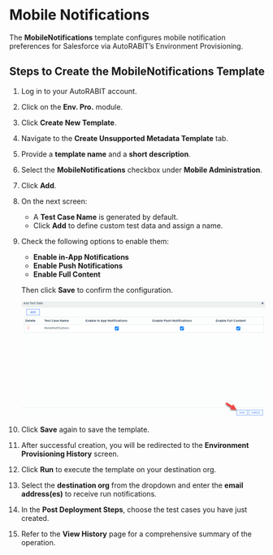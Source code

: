 # Mobile Notifications

The **MobileNotifications** template configures mobile notification preferences for Salesforce via AutoRABIT’s Environment Provisioning.

## Steps to Create the MobileNotifications Template

1. Log in to your AutoRABIT account.
2. Click on the **Env. Pro.** module.
3. Click **Create New Template**.
4. Navigate to the **Create Unsupported Metadata Template** tab.
5. Provide a **template name** and a **short description**.
6. Select the **MobileNotifications** checkbox under **Mobile Administration**.
7. Click **Add**.

8. On the next screen:
   - A **Test Case Name** is generated by default.
   - Click **Add** to define custom test data and assign a name.

9. Check the following options to enable them:
   - **Enable in-App Notifications**
   - **Enable Push Notifications**
   - **Enable Full Content**

   Then click **Save** to confirm the configuration.

   ![Mobile Notifications Settings](../../../../../../.gitbook/assets/image%20(84).png)

10. Click **Save** again to save the template.

11. After successful creation, you will be redirected to the **Environment Provisioning History** screen.
12. Click **Run** to execute the template on your destination org.
13. Select the **destination org** from the dropdown and enter the **email address(es)** to receive run notifications.
14. In the **Post Deployment Steps**, choose the test cases you have just created.
15. Refer to the **View History** page for a comprehensive summary of the operation.
